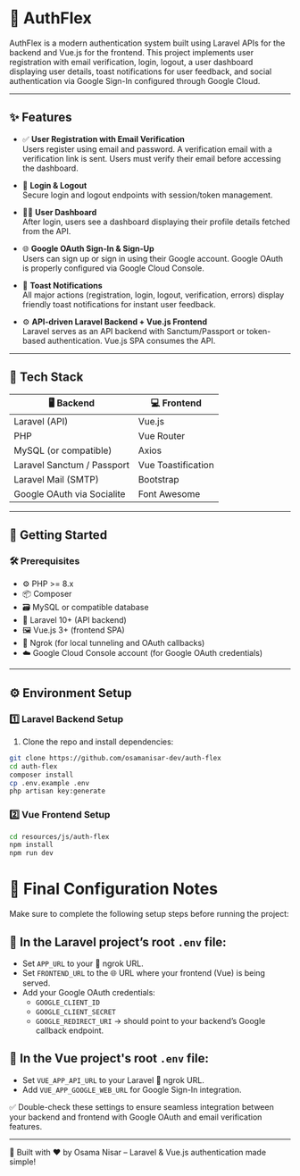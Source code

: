 # 🎯 AuthFlex

AuthFlex is a modern authentication system built using Laravel APIs for the backend and Vue.js for the frontend. This project implements user registration with email verification, login, logout, a user dashboard displaying user details, toast notifications for user feedback, and social authentication via Google Sign-In configured through Google Cloud.

---

## ✨ Features

- ✅ **User Registration with Email Verification**  
  Users register using email and password. A verification email with a verification link is sent. Users must verify their email before accessing the dashboard.

- 🔐 **Login & Logout**  
  Secure login and logout endpoints with session/token management.

- 🧑‍💼 **User Dashboard**  
  After login, users see a dashboard displaying their profile details fetched from the API.

- 🌐 **Google OAuth Sign-In & Sign-Up**  
  Users can sign up or sign in using their Google account. Google OAuth is properly configured via Google Cloud Console.

- 🔔 **Toast Notifications**  
  All major actions (registration, login, logout, verification, errors) display friendly toast notifications for instant user feedback.

- ⚙️ **API-driven Laravel Backend + Vue.js Frontend**  
  Laravel serves as an API backend with Sanctum/Passport or token-based authentication. Vue.js SPA consumes the API.

---

## 🧱 Tech Stack

| 🖥️ Backend                  | 💻 Frontend           |
|-----------------------------|-----------------------|
| Laravel (API)               | Vue.js                |
| PHP                         | Vue Router            |
| MySQL (or compatible)       | Axios                 |
| Laravel Sanctum / Passport  | Vue Toastification    |
| Laravel Mail (SMTP)         | Bootstrap             |
| Google OAuth via Socialite  | Font Awesome          |

---

## 🚀 Getting Started

### 🛠️ Prerequisites

- ⚙️ PHP >= 8.x
- 📦 Composer
- 🗃️ MySQL or compatible database
- 🧱 Laravel 10+ (API backend)
- 🖼️ Vue.js 3+ (frontend SPA)
- 🔗 Ngrok (for local tunneling and OAuth callbacks)
- ☁️ Google Cloud Console account (for Google OAuth credentials)

---

## ⚙️ Environment Setup

### 1️⃣ Laravel Backend Setup

1. Clone the repo and install dependencies:

```bash
git clone https://github.com/osamanisar-dev/auth-flex
cd auth-flex
composer install
cp .env.example .env
php artisan key:generate
```
### 2️⃣ Vue Frontend Setup
```bash
cd resources/js/auth-flex
npm install
npm run dev
```

# 🔧 Final Configuration Notes

Make sure to complete the following setup steps before running the project:

## 📁 In the Laravel project’s root `.env` file:

- Set `APP_URL` to your 🔗 ngrok URL.
- Set `FRONTEND_URL` to the 🌐 URL where your frontend (Vue) is being served.
- Add your Google OAuth credentials:
  - `GOOGLE_CLIENT_ID`
  - `GOOGLE_CLIENT_SECRET`
  - `GOOGLE_REDIRECT_URI` → should point to your backend’s Google callback endpoint.

## 📁 In the Vue project's root `.env` file:

- Set `VUE_APP_API_URL` to your Laravel 🔗 ngrok URL.
- Add `VUE_APP_GOOGLE_WEB_URL` for Google Sign-In integration.

✅ Double-check these settings to ensure seamless integration between your backend and frontend with Google OAuth and email verification features.

---

🔐 Built with ❤️ by Osama Nisar – Laravel & Vue.js authentication made simple!
